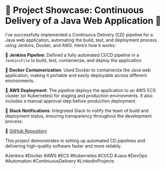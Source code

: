 <h1>🚀 Project Showcase: Continuous Delivery of a Java Web Application 🚀</h1>

I’ve successfully implemented a Continuous Delivery (CD) pipeline for a Java web application, automating the build, test, and deployment process using Jenkins, Docker, and AWS. Here’s how it works:

🔹 **Jenkins Pipeline**: Defined a fully automated CI/CD pipeline in a `Jenkinsfile` to build, test, containerize, and deploy the application.

🔹 **Docker Containerization**: Used Docker to containerize the Java web application, making it portable and easily deployable across different environments.

🔹 **AWS Deployment**: The pipeline deploys the application to an AWS ECS cluster (or Kubernetes) for staging and production environments. It also includes a manual approval step before production deployment.

🔹 **Slack Notifications**: Integrated Slack to notify the team of build and deployment status, ensuring transparency throughout the development process.

🔗 [GitHub Repository](#)

This project demonstrates in setting up automated CD pipelines and delivering high-quality software faster and more reliably. 

#Jenkins #Docker #AWS #ECS #Kubernetes #CI/CD #Java #DevOps #Automation #ContinuousDelivery #LinkedInProjects

